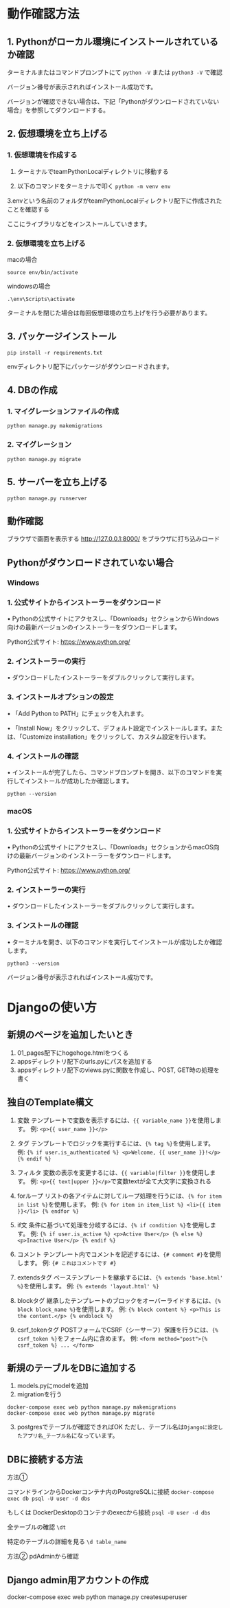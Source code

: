 # 動作確認方法

## 1. Pythonがローカル環境にインストールされているか確認

ターミナルまたはコマンドプロンプトにて
`python -V`
または
`python3 -V`
で確認

バージョン番号が表示されればインストール成功です。

バージョンが確認できない場合は、下記「Pythonがダウンロードされていない場合」を参照してダウンロードする。

## 2. 仮想環境を立ち上げる

### 1. 仮想環境を作成する

1. ターミナルでteamPythonLocalディレクトリに移動する

2. 以下のコマンドをターミナルで叩く
`python -m venv env`

3.envという名前のフォルダがteamPythonLocalディレクトリ配下に作成されたことを確認する

ここにライブラリなどをインストールしていきます。

### 2. 仮想環境を立ち上げる

macの場合

`source env/bin/activate`

windowsの場合

`.\env\Scripts\activate`

ターミナルを閉じた場合は毎回仮想環境の立ち上げを行う必要があります。

## 3. パッケージインストール

`pip install -r requirements.txt`

envディレクトリ配下にパッケージがダウンロードされます。

## 4. DBの作成

### 1. マイグレーションファイルの作成

`python manage.py makemigrations`

### 2. マイグレーション

`python manage.py migrate`

## 5. サーバーを立ち上げる

`python manage.py runserver`

## 動作確認
ブラウザで画面を表示する
http://127.0.0.1:8000/
をブラウザに打ち込みロード

## Pythonがダウンロードされていない場合

### Windows

### 1.	公式サイトからインストーラーをダウンロード

•	Pythonの公式サイトにアクセスし、「Downloads」セクションからWindows向けの最新バージョンのインストーラーをダウンロードします。
	
Python公式サイト: https://www.python.org/

### 2.	インストーラーの実行

•	ダウンロードしたインストーラーをダブルクリックして実行します。

### 3.	インストールオプションの設定

•	「Add Python to PATH」にチェックを入れます。

•	「Install Now」をクリックして、デフォルト設定でインストールします。または、「Customize installation」をクリックして、カスタム設定を行います。

### 4.	インストールの確認

•	インストールが完了したら、コマンドプロンプトを開き、以下のコマンドを実行してインストールが成功したか確認します。

`python --version`

### macOS

### 1.	公式サイトからインストーラーをダウンロード
•	Pythonの公式サイトにアクセスし、「Downloads」セクションからmacOS向けの最新バージョンのインストーラーをダウンロードします。

Python公式サイト: https://www.python.org/

### 2.	インストーラーの実行
•	ダウンロードしたインストーラーをダブルクリックして実行します。

### 3.	インストールの確認
•	ターミナルを開き、以下のコマンドを実行してインストールが成功したか確認します。

`python3 --version`

バージョン番号が表示されればインストール成功です。


# Djangoの使い方

## 新規のページを追加したいとき
1. 01_pages配下にhogehoge.htmlをつくる
2. appsディレクトリ配下のurls.pyにパスを追加する
3. appsディレクトリ配下のviews.pyに関数を作成し、POST, GET時の処理を書く

## 独自のTemplate構文

1. 変数
   テンプレートで変数を表示するには、`{{ variable_name }}`を使用します。
   例: `<p>{{ user_name }}</p>`

2. タグ
   テンプレートでロジックを実行するには、`{% tag %}`を使用します。
   例: `{% if user.is_authenticated %} <p>Welcome, {{ user_name }}!</p> {% endif %}`

3. フィルタ
   変数の表示を変更するには、`{{ variable|filter }}`を使用します。
   例: `<p>{{ text|upper }}</p>`で変数textが全て大文字に変換される

4. forループ
   リストの各アイテムに対してループ処理を行うには、`{% for item in list %}`を使用します。
   例: `{% for item in item_list %} <li>{{ item }}</li> {% endfor %}`

5. if文
   条件に基づいて処理を分岐するには、`{% if condition %}`を使用します。
   例: `{% if user.is_active %} <p>Active User</p> {% else %} <p>Inactive User</p> {% endif %}`

6. コメント
   テンプレート内でコメントを記述するには、`{# comment #}`を使用します。
   例: `{# これはコメントです #}`


7. extendsタグ
   ベーステンプレートを継承するには、`{% extends 'base.html' %}`を使用します。
   例: `{% extends 'layout.html' %}`

8. blockタグ
   継承したテンプレートのブロックをオーバーライドするには、`{% block block_name %}`を使用します。
   例: `{% block content %} <p>This is the content.</p> {% endblock %}`

9. csrf_tokenタグ
    POSTフォームでCSRF（シーサーフ）保護を行うには、`{% csrf_token %}`をフォーム内に含めます。
    例: `<form method="post">{% csrf_token %} ... </form>`


## 新規のテーブルをDBに追加する

1. models.pyにmodelを追加
2. migrationを行う
```
docker-compose exec web python manage.py makemigrations
docker-compose exec web python manage.py migrate
```

3. postgresでテーブルが確認できればOK
ただし、テーブル名は`Djangoに設定したアプリ名_テーブル名`になっています。

## DBに接続する方法

方法①

コマンドラインからDockerコンテナ内のPostgreSQLに接続
`docker-compose exec db psql -U user -d dbs`

もしくは DockerDesktopのコンテナのexecから接続
`psql -U user -d dbs`

全テーブルの確認
`\dt`

特定のテーブルの詳細を見る
`\d table_name`

方法②
pdAdminから確認

## Django admin用アカウントの作成
docker-compose exec web python manage.py createsuperuser
